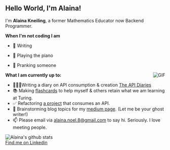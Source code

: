## Hello World, I'm Alaina! 

 I'm **Alaina Kneiling**, a former Mathematics Educator now Backend Programmer. 

**When I'm not coding I am**
- 📝 Writing
- 🎹 Playing the piano
- 🫣 Pranking someone

  <img align="right" alt="GIF" src="https://media3.giphy.com/media/d3mlE7uhX8KFgEmY/200w.webp?cid=ecf05e47io3brm1x8x3e3u2kvb3vb66hi2dr42buz34302mm&rid=200w.webp&ct=g" />

**What I am currently up to:**
- 👩🏾‍💻Writing a diary on API consumption & creation [The API Diaries](https://gist.github.com/Alaina-Noel/e147fe2b06fa3a782f5d4534c0a8db14)
- 📚 Making [flashcards](https://quizlet.com/735142267/mod-3-week-2-flash-cards/) to help myself & others retain what we am learning at Turing.
- ✅ Refactoring [a project](https://github.com/Alaina-Noel/viewing_party_lite) that consumes an API.
- 🤔 Brainstorming blog topics for my [medium page](https://medium.com/@alaina.noel.8). (Let me be your ghost writer!)
- 📫 Please email via alaina.noel.8@gmail.com to say hi. Seriously. I love meeting people. 

![Alaina's github stats](https://github-readme-stats.vercel.app/api?username=Alaina-Noel&show_icons=true&hide_border=true)
<br>
[Find me on Linkedin](https://www.linkedin.com/in/alaina-noel/)
